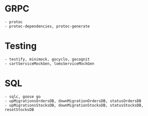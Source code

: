 # GRPC
    - protoc
    - protoc-dependencies, protoc-generate
# Testing
    - testify, minimock, gocyclo, gocognit
    - cartServiceMockGen, lomsServiceMockGen
# SQL
    - sqlc, goose go
    - upMigrationsOrdersDB, downMigrationOrdersDB, statusOrdersDB
    - upMigrationsStocksDB, downMigrationStocksDB, statusStocksDB, resetStocksDB